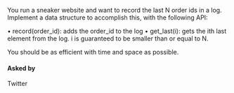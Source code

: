 You run a sneaker website and want to record the last N order ids in a log. Implement a data structure to accomplish this, with the following API:

• record(order_id): adds the order_id to the log
• get_last(i): gets the ith last element from the log. i is guaranteed to be smaller than or equal to N.

You should be as efficient with time and space as possible.

#### Asked by
Twitter